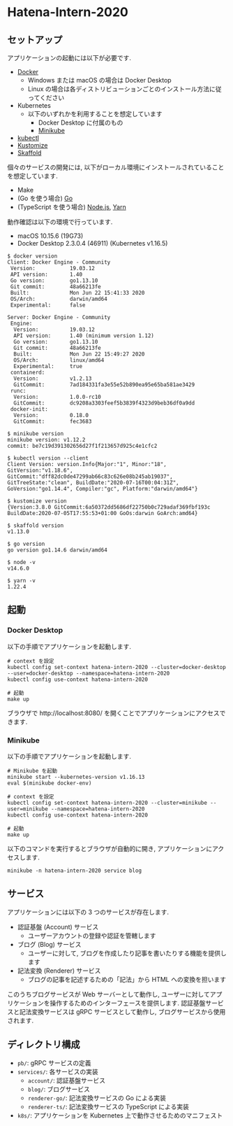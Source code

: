 # Hatena-Intern-2020

## セットアップ
アプリケーションの起動には以下が必要です.

- [Docker](https://docs.docker.com/engine/install/)
  - Windows または macOS の場合は Docker Desktop
  - Linux の場合は各ディストリビューションごとのインストール方法に従ってください
- Kubernetes
  - 以下のいずれかを利用することを想定しています
    - Docker Desktop に付属のもの
    - [Minikube](https://kubernetes.io/docs/tasks/tools/install-minikube/)
- [kubectl](https://kubernetes.io/docs/tasks/tools/install-kubectl/)
- [Kustomize](https://kubernetes-sigs.github.io/kustomize/installation/)
- [Skaffold](https://skaffold.dev/docs/install/)

個々のサービスの開発には, 以下がローカル環境にインストールされていることを想定しています.

- Make
- (Go を使う場合) [Go](https://golang.org/)
- (TypeScript を使う場合) [Node.js](https://nodejs.org/en/), [Yarn](https://classic.yarnpkg.com/lang/en/)

動作確認は以下の環境で行っています.

- macOS 10.15.6 (19G73)
- Docker Desktop 2.3.0.4 (46911) (Kubernetes v1.16.5)

``` console
$ docker version
Client: Docker Engine - Community
 Version:           19.03.12
 API version:       1.40
 Go version:        go1.13.10
 Git commit:        48a66213fe
 Built:             Mon Jun 22 15:41:33 2020
 OS/Arch:           darwin/amd64
 Experimental:      false

Server: Docker Engine - Community
 Engine:
  Version:          19.03.12
  API version:      1.40 (minimum version 1.12)
  Go version:       go1.13.10
  Git commit:       48a66213fe
  Built:            Mon Jun 22 15:49:27 2020
  OS/Arch:          linux/amd64
  Experimental:     true
 containerd:
  Version:          v1.2.13
  GitCommit:        7ad184331fa3e55e52b890ea95e65ba581ae3429
 runc:
  Version:          1.0.0-rc10
  GitCommit:        dc9208a3303feef5b3839f4323d9beb36df0a9dd
 docker-init:
  Version:          0.18.0
  GitCommit:        fec3683

$ minikube version
minikube version: v1.12.2
commit: be7c19d391302656d27f1f213657d925c4e1cfc2

$ kubectl version --client
Client Version: version.Info{Major:"1", Minor:"18", GitVersion:"v1.18.6", GitCommit:"dff82dc0de47299ab66c83c626e08b245ab19037", GitTreeState:"clean", BuildDate:"2020-07-16T00:04:31Z", GoVersion:"go1.14.4", Compiler:"gc", Platform:"darwin/amd64"}

$ kustomize version
{Version:3.8.0 GitCommit:6a50372dd5686df22750b0c729adaf369fbf193c BuildDate:2020-07-05T17:55:53+01:00 GoOs:darwin GoArch:amd64}

$ skaffold version
v1.13.0

$ go version
go version go1.14.6 darwin/amd64

$ node -v
v14.6.0

$ yarn -v
1.22.4
```

## 起動
### Docker Desktop
以下の手順でアプリケーションを起動します.

``` shell
# context を設定
kubectl config set-context hatena-intern-2020 --cluster=docker-desktop --user=docker-desktop --namespace=hatena-intern-2020
kubectl config use-context hatena-intern-2020

# 起動
make up
```

ブラウザで http://localhost:8080/ を開くことでアプリケーションにアクセスできます.

### Minikube
以下の手順でアプリケーションを起動します.

``` shell
# Minikube を起動
minikube start --kubernetes-version v1.16.13
eval $(minikube docker-env)

# context を設定
kubectl config set-context hatena-intern-2020 --cluster=minikube --user=minikube --namespace=hatena-intern-2020
kubectl config use-context hatena-intern-2020

# 起動
make up
```

以下のコマンドを実行するとブラウザが自動的に開き, アプリケーションにアクセスします.

``` shell
minikube -n hatena-intern-2020 service blog
```

## サービス
アプリケーションには以下の 3 つのサービスが存在します.

- 認証基盤 (Account) サービス
  - ユーザーアカウントの登録や認証を管轄します
- ブログ (Blog) サービス
  - ユーザーに対して, ブログを作成したり記事を書いたりする機能を提供します
- 記法変換 (Renderer) サービス
  - ブログの記事を記述するための「記法」から HTML への変換を担います

このうちブログサービスが Web サーバーとして動作し, ユーザーに対してアプリケーションを操作するためのインターフェースを提供します.
認証基盤サービスと記法変換サービスは gRPC サービスとして動作し, ブログサービスから使用されます.

## ディレクトリ構成

- `pb/`: gRPC サービスの定義
- `services/`: 各サービスの実装
  - `account/`: 認証基盤サービス
  - `blog/`: ブログサービス
  - `renderer-go/`: 記法変換サービスの Go による実装
  - `renderer-ts/`: 記法変換サービスの TypeScript による実装
- `k8s/`: アプリケーションを Kubernetes 上で動作させるためのマニフェスト
